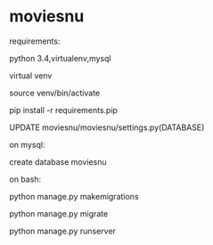 # moviesnu

requirements:
 
 python 3.4,virtualenv,mysql

virtual venv

source venv/bin/activate

pip install -r requirements.pip


UPDATE moviesnu/moviesnu/settings.py(DATABASE)


on mysql:

  create database moviesnu


on bash:
 
  python manage.py makemigrations
 
  python manage.py migrate
 
  python manage.py runserver
